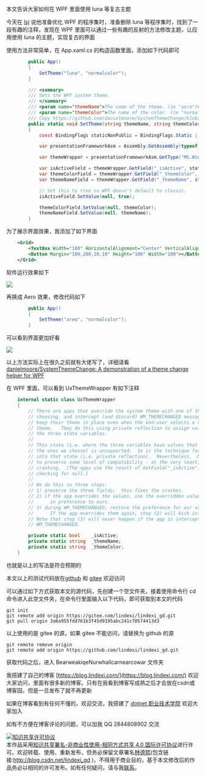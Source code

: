 
本文告诉大家如何在 WPF 里面使用 luna 等复古主题

<!--more-->


<!-- CreateTime:2022/5/19 20:00:13 -->

<!-- 发布 -->
<!-- 博客 -->

今天在 [lsj](https://blog.sdlsj.net) 说他准备优化 WPF 的程序集时，准备删除 luna 等程序集时，找到了一段有趣的注释，发现在 WPF 里面可以通过一些有趣的反射的方法修改主题，让应用使用 luna 的主题，实现复古的界面

使用方法非常简单，在 App.xaml.cs 的构造函数里面，添加如下代码即可

```csharp
        public App()
        {
            SetTheme("luna", "normalcolor");
        }

        /// <summary>
        /// Sets the WPF system theme.
        /// </summary>
        /// <param name="themeName">The name of the theme. (ie "aero")</param>
        /// <param name="themeColor">The name of the color. (ie "normalcolor")</param>
        /// Copy https://github.com/danielmoore/SystemThemeChange/blob/master/App.xaml.cs
        public static void SetTheme(string themeName, string themeColor)
        {
            const BindingFlags staticNonPublic = BindingFlags.Static | BindingFlags.NonPublic;

            var presentationFrameworkAsm = Assembly.GetAssembly(typeof(Window));

            var themeWrapper = presentationFrameworkAsm.GetType("MS.Win32.UxThemeWrapper");

            var isActiveField = themeWrapper.GetField("_isActive", staticNonPublic);
            var themeColorField = themeWrapper.GetField("_themeColor", staticNonPublic);
            var themeNameField = themeWrapper.GetField("_themeName", staticNonPublic);

            // Set this to true so WPF doesn't default to classic.
            isActiveField.SetValue(null, true);

            themeColorField.SetValue(null, themeColor);
            themeNameField.SetValue(null, themeName);
        }
```

为了展示界面效果，我添加了如下界面

```xml
    <Grid>
        <TextBox Width="100" HorizontalAlignment="Center" VerticalAlignment="Center"></TextBox>
        <Button Margin="100,200,10,10" Height="100" Width="100"></Button>
    </Grid>
```

软件运行效果如下

<!-- ![](image/WPF 切换主题使用 luna 复古版本/WPF 切换主题使用 luna 复古版本0.png) -->

![](http://image.acmx.xyz/lindexi%2F2022519202451651.jpg)

再换成 Aero 效果，修改代码如下

```csharp
        public App()
        {
            SetTheme("areo", "normalcolor");
        }
```

可以看到界面更加好看

<!-- ![](image/WPF 切换主题使用 luna 复古版本/WPF 切换主题使用 luna 复古版本1.png) -->

![](http://image.acmx.xyz/lindexi%2F2022519207379131.jpg)

以上方法实际上在很久之前就有大佬写了，详细请看 [danielmoore/SystemThemeChange: A demonstration of a theme change helper for WPF](https://github.com/danielmoore/SystemThemeChange )

在 WPF 里面，可以看到 UxThemeWrapper 有如下注释

```csharp
    internal static class UxThemeWrapper
    {
        // There are apps that override the system theme with one of their own
        // choosing, and intercept (and discard) WM_THEMECHANGED messages to
        // keep their theme in place even when the end-user selects a different
        // theme.   They do this using private reflection to assign values to
        // the three state variables.
        //
        // This state (i.e. where the three variables have values that differ from
        // the ones we choose) is unsupported.  So is the technique for getting
        // into that state (i.e. private reflection).  Nevertheless, .Net wants
        // to preserve some level of compatibility - at the very least, avoid
        // crashing.  [The apps use the result of GetField("_isActive") without
        // checking for null.]
        //
        // We do this in three steps:
        // 1) preserve the three fields;  this fixes the crashes.
        // 2) if the app overrides the values, use the overridden values
        //      in preference to ours.
        // 3) during WM_THEMECHANGED, restore the preference for our values.
        //      If the app overrides them again, step (2) will kick in.
        // Note that step (3) will never happen if the app is intercepting
        // WM_THEMECHANGED.

        private static bool    _isActive;
        private static string  _themeName;
        private static string  _themeColor;
    }
```

也就是以上的写法是符合预期的

本文以上的测试代码放在[github](https://github.com/lindexi/lindexi_gd/tree/3a6a955fdd761b3f45d9195abc241c70574413d3/BearweakiqeNurwhallcarnearcowar) 和 [gitee](https://gitee.com/lindexi/lindexi_gd/tree/3a6a955fdd761b3f45d9195abc241c70574413d3/BearweakiqeNurwhallcarnearcowar) 欢迎访问

可以通过如下方式获取本文的源代码，先创建一个空文件夹，接着使用命令行 cd 命令进入此空文件夹，在命令行里面输入以下代码，即可获取到本文的代码

```
git init
git remote add origin https://gitee.com/lindexi/lindexi_gd.git
git pull origin 3a6a955fdd761b3f45d9195abc241c70574413d3
```

以上使用的是 gitee 的源，如果 gitee 不能访问，请替换为 github 的源

```
git remote remove origin
git remote add origin https://github.com/lindexi/lindexi_gd.git
```

获取代码之后，进入 BearweakiqeNurwhallcarnearcowar 文件夹



我搭建了自己的博客 [https://blog.lindexi.com/](https://blog.lindexi.com/) 欢迎大家访问，里面有很多新的博客。只有在我看到博客写成熟之后才会放在csdn或博客园，但是一旦发布了就不再更新

如果在博客看到有任何不懂的，欢迎交流，我搭建了 [dotnet 职业技术学院](https://t.me/dotnet_campus) 欢迎大家加入

如有不方便在博客评论的问题，可以加我 QQ 2844808902 交流

<a rel="license" href="http://creativecommons.org/licenses/by-nc-sa/4.0/"><img alt="知识共享许可协议" style="border-width:0" src="https://licensebuttons.net/l/by-nc-sa/4.0/88x31.png" /></a><br />本作品采用<a rel="license" href="http://creativecommons.org/licenses/by-nc-sa/4.0/">知识共享署名-非商业性使用-相同方式共享 4.0 国际许可协议</a>进行许可。欢迎转载、使用、重新发布，但务必保留文章署名[林德熙](http://blog.csdn.net/lindexi_gd)(包含链接:http://blog.csdn.net/lindexi_gd )，不得用于商业目的，基于本文修改后的作品务必以相同的许可发布。如有任何疑问，请与我[联系](mailto:lindexi_gd@163.com)。